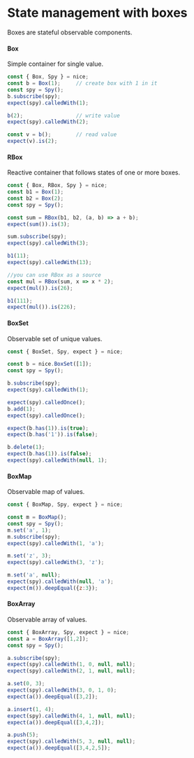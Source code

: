 State management with boxes
===========

Boxes are stateful observable components. 

#### Box
Simple container for single value.

```javascript
const { Box, Spy } = nice;
const b = Box(1);     // create box with 1 in it
const spy = Spy();
b.subscribe(spy);
expect(spy).calledWith(1);

b(2);                 // write value
expect(spy).calledWith(2);

const v = b();        // read value
expect(v).is(2);     
```

#### RBox
Reactive container that follows states of one or more boxes.

```javascript
const { Box, RBox, Spy } = nice;
const b1 = Box(1);
const b2 = Box(2);
const spy = Spy();

const sum = RBox(b1, b2, (a, b) => a + b);
expect(sum()).is(3);

sum.subscribe(spy);
expect(spy).calledWith(3);

b1(11);
expect(spy).calledWith(13);

//you can use RBox as a source
const mul = RBox(sum, x => x * 2);
expect(mul()).is(26);

b1(111);
expect(mul()).is(226);
```


#### BoxSet
Observable set of unique values.

```javascript
const { BoxSet, Spy, expect } = nice;

const b = nice.BoxSet([1]);
const spy = Spy();

b.subscribe(spy);
expect(spy).calledWith(1);

expect(spy).calledOnce();
b.add(1);
expect(spy).calledOnce();

expect(b.has(1)).is(true);
expect(b.has('1')).is(false);

b.delete(1);
expect(b.has(1)).is(false);
expect(spy).calledWith(null, 1);

```


#### BoxMap
Observable map of values.
```javascript
const { BoxMap, Spy, expect } = nice;

const m = BoxMap();
const spy = Spy();
m.set('a', 1);
m.subscribe(spy);
expect(spy).calledWith(1, 'a');

m.set('z', 3);
expect(spy).calledWith(3, 'z');

m.set('a', null);
expect(spy).calledWith(null, 'a');
expect(m()).deepEqual({z:3});
```


#### BoxArray
Observable array of values.
```javascript
const { BoxArray, Spy, expect } = nice;
const a = BoxArray([1,2]);
const spy = Spy();

a.subscribe(spy);
expect(spy).calledWith(1, 0, null, null);
expect(spy).calledWith(2, 1, null, null);

a.set(0, 3);
expect(spy).calledWith(3, 0, 1, 0);
expect(a()).deepEqual([3,2]);

a.insert(1, 4);
expect(spy).calledWith(4, 1, null, null);
expect(a()).deepEqual([3,4,2]);

a.push(5);
expect(spy).calledWith(5, 3, null, null);
expect(a()).deepEqual([3,4,2,5]);
```
